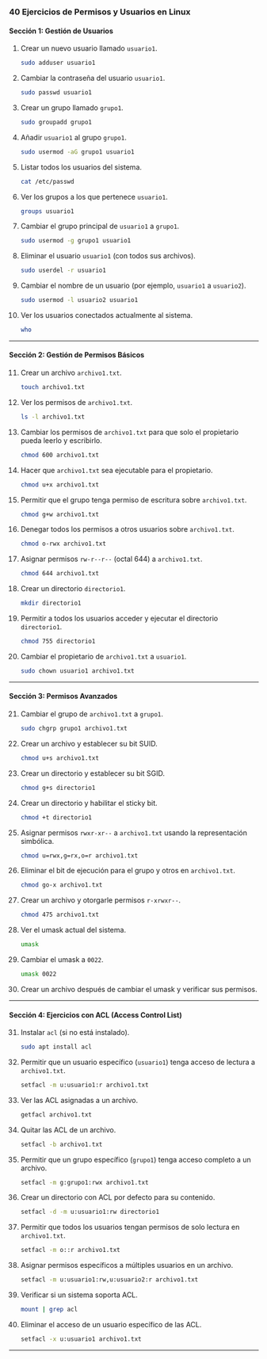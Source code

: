 
### **40 Ejercicios de Permisos y Usuarios en Linux**

#### **Sección 1: Gestión de Usuarios**
1. Crear un nuevo usuario llamado `usuario1`.
   ```bash
   sudo adduser usuario1
   ```
2. Cambiar la contraseña del usuario `usuario1`.
   ```bash
   sudo passwd usuario1
   ```
3. Crear un grupo llamado `grupo1`.
   ```bash
   sudo groupadd grupo1
   ```
4. Añadir `usuario1` al grupo `grupo1`.
   ```bash
   sudo usermod -aG grupo1 usuario1
   ```
5. Listar todos los usuarios del sistema.
   ```bash
   cat /etc/passwd
   ```
6. Ver los grupos a los que pertenece `usuario1`.
   ```bash
   groups usuario1
   ```
7. Cambiar el grupo principal de `usuario1` a `grupo1`.
   ```bash
   sudo usermod -g grupo1 usuario1
   ```
8. Eliminar el usuario `usuario1` (con todos sus archivos).
   ```bash
   sudo userdel -r usuario1
   ```
9. Cambiar el nombre de un usuario (por ejemplo, `usuario1` a `usuario2`).
   ```bash
   sudo usermod -l usuario2 usuario1
   ```
10. Ver los usuarios conectados actualmente al sistema.
    ```bash
    who
    ```

---

#### **Sección 2: Gestión de Permisos Básicos**
11. Crear un archivo `archivo1.txt`.
    ```bash
    touch archivo1.txt
    ```
12. Ver los permisos de `archivo1.txt`.
    ```bash
    ls -l archivo1.txt
    ```
13. Cambiar los permisos de `archivo1.txt` para que solo el propietario pueda leerlo y escribirlo.
    ```bash
    chmod 600 archivo1.txt
    ```
14. Hacer que `archivo1.txt` sea ejecutable para el propietario.
    ```bash
    chmod u+x archivo1.txt
    ```
15. Permitir que el grupo tenga permiso de escritura sobre `archivo1.txt`.
    ```bash
    chmod g+w archivo1.txt
    ```
16. Denegar todos los permisos a otros usuarios sobre `archivo1.txt`.
    ```bash
    chmod o-rwx archivo1.txt
    ```
17. Asignar permisos `rw-r--r--` (octal 644) a `archivo1.txt`.
    ```bash
    chmod 644 archivo1.txt
    ```
18. Crear un directorio `directorio1`.
    ```bash
    mkdir directorio1
    ```
19. Permitir a todos los usuarios acceder y ejecutar el directorio `directorio1`.
    ```bash
    chmod 755 directorio1
    ```
20. Cambiar el propietario de `archivo1.txt` a `usuario1`.
    ```bash
    sudo chown usuario1 archivo1.txt
    ```

---

#### **Sección 3: Permisos Avanzados**
21. Cambiar el grupo de `archivo1.txt` a `grupo1`.
    ```bash
    sudo chgrp grupo1 archivo1.txt
    ```
22. Crear un archivo y establecer su bit SUID.
    ```bash
    chmod u+s archivo1.txt
    ```
23. Crear un directorio y establecer su bit SGID.
    ```bash
    chmod g+s directorio1
    ```
24. Crear un directorio y habilitar el sticky bit.
    ```bash
    chmod +t directorio1
    ```
25. Asignar permisos `rwxr-xr--` a `archivo1.txt` usando la representación simbólica.
    ```bash
    chmod u=rwx,g=rx,o=r archivo1.txt
    ```
26. Eliminar el bit de ejecución para el grupo y otros en `archivo1.txt`.
    ```bash
    chmod go-x archivo1.txt
    ```
27. Crear un archivo y otorgarle permisos `r-xrwxr--`.
    ```bash
    chmod 475 archivo1.txt
    ```
28. Ver el umask actual del sistema.
    ```bash
    umask
    ```
29. Cambiar el umask a `0022`.
    ```bash
    umask 0022
    ```
30. Crear un archivo después de cambiar el umask y verificar sus permisos.

---

#### **Sección 4: Ejercicios con ACL (Access Control List)**
31. Instalar `acl` (si no está instalado).
    ```bash
    sudo apt install acl
    ```
32. Permitir que un usuario específico (`usuario1`) tenga acceso de lectura a `archivo1.txt`.
    ```bash
    setfacl -m u:usuario1:r archivo1.txt
    ```
33. Ver las ACL asignadas a un archivo.
    ```bash
    getfacl archivo1.txt
    ```
34. Quitar las ACL de un archivo.
    ```bash
    setfacl -b archivo1.txt
    ```
35. Permitir que un grupo específico (`grupo1`) tenga acceso completo a un archivo.
    ```bash
    setfacl -m g:grupo1:rwx archivo1.txt
    ```
36. Crear un directorio con ACL por defecto para su contenido.
    ```bash
    setfacl -d -m u:usuario1:rw directorio1
    ```
37. Permitir que todos los usuarios tengan permisos de solo lectura en `archivo1.txt`.
    ```bash
    setfacl -m o::r archivo1.txt
    ```
38. Asignar permisos específicos a múltiples usuarios en un archivo.
    ```bash
    setfacl -m u:usuario1:rw,u:usuario2:r archivo1.txt
    ```
39. Verificar si un sistema soporta ACL.
    ```bash
    mount | grep acl
    ```
40. Eliminar el acceso de un usuario específico de las ACL.
    ```bash
    setfacl -x u:usuario1 archivo1.txt
    ```

---

